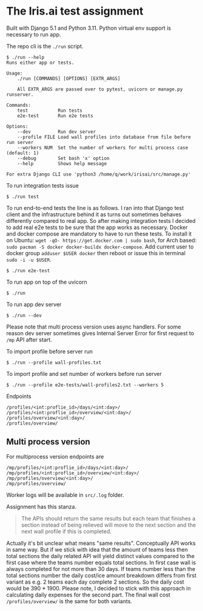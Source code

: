 # The Iris.ai test assignment

Built with Django 5.1 and Python 3.11. 
Python virtual env support is necessary to run app.

The repo cli is the `./run` script.
```text
$ ./run --help
Runs either app or tests.

Usage:
    ./run [COMMANDS] [OPTIONS] [EXTR_ARGS]

    All EXTR_ARGS are passed over to pytest, uvicorn or manage.py runserver.

Commands:
    test           Run tests
    e2e-test       Run e2e tests

Options:
    --dev          Run dev server
    --profile FILE Load wall profiles into database from file before run server
    --workers NUM  Set the number of workers for multi process case (default: 1)
    --debug        Set bash 'x' option
    --help         Shows help message

For extra Django CLI use 'python3 /home/q/work/irisai/src/manage.py'
```

To run integration tests issue

```text
$ ./run test
```

To run end-to-end tests the line is as follows. 
I ran into that Django test client and the infrastructure behind it 
as turns out sometimes behaves differently compared to real app. 
So after making integration tests I decided to add real e2e tests 
to be sure that the app works as necessary.
Docker and docker compose are mandatory to have to run these tests.
To install it on Ubuntu: `wget -qO- https://get.docker.com | sudo bash`, 
for Arch based: `sudo pacman -S docker docker-buildx docker-compose`.
Add current user to docker group `adduser $USER docker` then reboot or issue this in terminal
`sudo -i -u $USER`.

```
$ ./run e2e-test
```

To run app on top of the uvicorn
```
$ ./run
```


To run app dev server
```
$ ./run --dev
```

Please note that multi process version uses async handlers. 
For some reason dev server sometimes gives Internal Server Error 
for first request to `/mp` API after start.


To import profile before server run
```
$ ./run --profile wall-profiles.txt
```

To import profile and set number of workers before run server
```text
$ ./run --profile e2e-tests/wall-profiles2.txt --workers 5
```

Endpoints
```text
/profiles/<int:proflie_id>/days/<int:day>/
/profiles/<int:proflie_id>/overview/<int:day>/
/profiles/overview/<int:day>/
/profiles/overview/
```

## Multi process version

For multiprocess version endpoints are
```text
/mp/profiles/<int:proflie_id>/days/<int:day>/
/mp/profiles/<int:proflie_id>/overview/<int:day>/
/mp/profiles/overview/<int:day>/
/mp/profiles/overview/
```

Worker logs will be available in `src/.log` folder.

Assignment has this stanza.

> The APIs should return the same results but each team that
> finishes a section instead of being relieved will move to the next section and the
> next wall profile if this is completed.

Actually it's bit unclear what means "same results". Conceptually API works in same way. 
But if we stick with idea that the amount of teams less then total sections
the daily related API will yield distinct values compared to the first case 
where the teams number equals total sections. 
In first case wall is always completed for not more than 30 days.
If teams number less than the total sections number the daily cost/ice 
amount breakdown differs from first variant as e.g. 2 teams each day complete 2 sections.
So the daily cost would be 390 * 1900.
Please note, I decided to stick with this approach in 
calculating daily expenses for the second part.
The final wall cost `/profiles/overview/` is the same for both variants.

